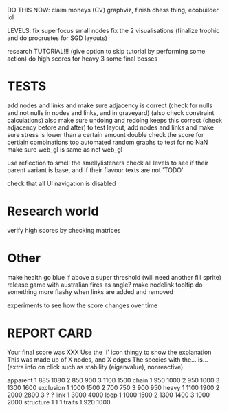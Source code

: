 DO THIS NOW:
claim moneys
(CV) graphviz, finish chess thing, ecobuilder lol

LEVELS:
fix superfocus small nodes
fix the 2 visualisations (finalize trophic and do procrustes for SGD layouts)

research TUTORIAL!!! (give option to skip tutorial by performing some action)
do high scores for heavy 3
some final bosses

# TESTS
add nodes and links and make sure adjacency is correct (check for nulls and not nulls in nodes and links, and in graveyard) (also check constraint calculations)
also make sure undoing and redoing keeps this correct (check adjacency before and after)
to test layout, add nodes and links and make sure stress is lower than a certain amount
double check the score for certiain combinations too
automated random graphs to test for no NaN
make sure web_gl is same as not web_gl

use reflection to smell the smellylisteners
check all levels to see if their parent variant is base, and if their flavour texts are not 'TODO'

check that all UI navigation is disabled

# Research world
verify high scores by checking matrices

# Other
make health go blue if above a super threshold (will need another fill sprite)
release game with australian fires as angle?
make nodelink tooltip do something more flashy when links are added and removed

experiments to see how the score changes over time

# REPORT CARD
Your final score was XXX
Use the 'i' icon thingy to show the explanation This was made up of X nodes, and X edges
The species with the... is...
(extra info on click such as stability (eigenvalue), nonreactive)




apparent
1 885 1080
2 850 900
3 1100 1500
chain
1 950 1000
2 950 1000
3 1300 1600
exclusion
1 1000 1500
2 700 750
3 900 950
heavy
1 1100 1900
2 2000 2800
3 ? ?
link
1 3000 4000
loop
1 1000 1500
2 1300 1400
3 1000 2000
structure
1 1 1
traits
1 920 1000
